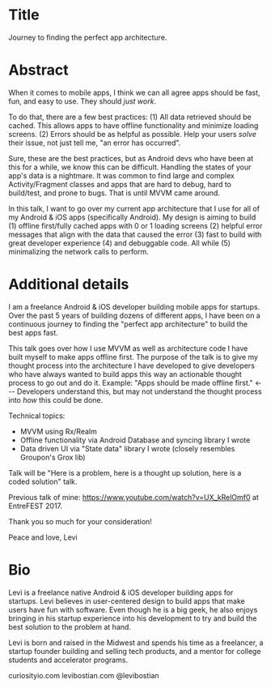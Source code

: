 # Title

Journey to finding the perfect app architecture.

# Abstract

When it comes to mobile apps, I think we can all agree apps should be fast, fun, and easy to use. They should *just work*.

To do that, there are a few best practices: (1) All data retrieved should be cached. This allows apps to have offline functionality and minimize loading screens. (2) Errors should be as helpful as possible. Help your users *solve* their issue, not just tell me, "an error has occurred".

Sure, these are the best practices, but as Android devs who have been at this for a while, we know this can be difficult. Handling the states of your app's data is a nightmare. It was common to find large and complex Activity/Fragment classes and apps that are hard to debug, hard to build/test, and prone to bugs. That is until MVVM came around.

In this talk, I want to go over my current app architecture that I use for all of my Android & iOS apps (specifically Android). My design is aiming to build (1) offline first/fully cached apps with 0 or 1 loading screens (2) helpful error messages that align with the data that caused the error (3) fast to build with great developer experience (4) and debuggable code. All while (5) minimalizing the network calls to perform.

# Additional details

I am a freelance Android & iOS developer building mobile apps for startups. Over the past 5 years of building dozens of different apps, I have been on a continuous journey to finding the "perfect app architecture" to build the best apps fast.

This talk goes over how I use MVVM as well as architecture code I have built myself to make apps offline first. The purpose of the talk is to give my thought process into the architecture I have developed to give developers who have always wanted to build apps this way an actionable thought process to go out and do it. Example: "Apps should be made offline first." <--- Developers understand this, but may not understand the thought process into *how* this could be done.

Technical topics:
* MVVM using Rx/Realm
* Offline functionality via Android Database and syncing library I wrote
* Data driven UI via "State data" library I wrote (closely resembles Groupon's Grox lib)

Talk will be "Here is a problem, here is a thought up solution, here is a coded solution" talk.

Previous talk of mine: https://www.youtube.com/watch?v=UX_kRelOmf0 at EntreFEST 2017.

Thank you so much for your consideration!

Peace and love,
Levi

# Bio

Levi is a freelance native Android & iOS developer building apps for startups. Levi believes in user-centered design to build apps that make users have fun with software. Even though he is a big geek, he also enjoys bringing in his startup experience into his development to try and build the best solution to the problem at hand.

Levi is born and raised in the Midwest and spends his time as a freelancer, a startup founder building and selling tech products, and a mentor for college students and accelerator programs.

curiosityio.com
levibostian.com
@levibostian
